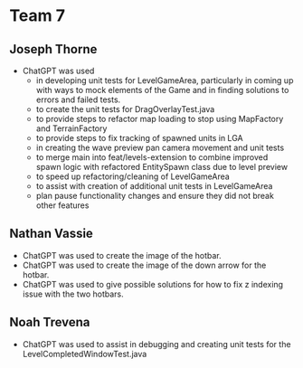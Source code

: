 # Team 7

## Joseph Thorne
* ChatGPT was used
  * in developing unit tests for LevelGameArea, particularly in coming up with ways to mock elements of the Game and in finding solutions to errors and failed tests.
  * to create the unit tests for DragOverlayTest.java
  * to provide steps to refactor map loading to stop using MapFactory and TerrainFactory
  * to provide steps to fix tracking of spawned units in LGA
  * in creating the wave preview pan camera movement and unit tests
  * to merge main into feat/levels-extension to combine improved spawn logic with refactored EntitySpawn class due to level preview
  * to speed up refactoring/cleaning of LevelGameArea
  * to assist with creation of additional unit tests in LevelGameArea
  * plan pause functionality changes and ensure they did not break other features

## Nathan Vassie
* ChatGPT was used to create the image of the hotbar.
* ChatGPT was used to create the image of the down arrow for the hotbar.
* ChatGPT was used to give possible solutions for how to fix z indexing issue with the two hotbars.

## Noah Trevena
* ChatGPT was used to assist in debugging and creating unit tests for the LevelCompletedWindowTest.java
